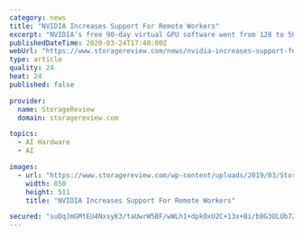 ```yaml
---
category: news
title: "NVIDIA Increases Support For Remote Workers"
excerpt: "NVIDIA’s free 90-day virtual GPU software went from 128 to 500 licenses ... NVIDIA Virtual Compute Server software accelerates server virtualization with GPUs to power the most compute-intensive workflows, such as AI, deep learning and data science on a virtual machine. Leveraging vGPUs is a good way for remote workers to get the performance ..."
publishedDateTime: 2020-03-24T17:40:00Z
webUrl: "https://www.storagereview.com/news/nvidia-increases-support-for-remote-workers"
type: article
quality: 24
heat: 24
published: false

provider:
  name: StorageReview
  domain: storagereview.com

topics:
  - AI Hardware
  - AI

images:
  - url: "https://www.storagereview.com/wp-content/uploads/2019/03/StorageREview-NVIDIA-T4-GPU-Cuda-X.jpg"
    width: 850
    height: 511
    title: "NVIDIA Increases Support For Remote Workers"

secured: "suDqJmGMtEU4NxsyK3/taUwrW5BF/wWLh1+dpkOxU2C+13x+Bi/b8G3OLUb7ZGuFpmJlWY6VUX65lURnMzuy7ipGGmNw1MdC6rBGer/ym9ooDAFXQWfcyH5ckrsRh0CoiAS9RrUGb7tffP5ypAJVAm3Qmfftb2bBxoLYDqw+DXBHj2xqFERlPRGAMeXIaKA95Eut/+rfeXkbzyRykRpdKy++dDuZ0x10AhhL7pcQaOY8UJXzyDAMFnldlYMT5O2nL/yiYEPb5sLZxs350fqMstTydh7FrZ6T258L6ZRl/hwjNYOp8EdP0wyMrIhjsK6m;i+5snyc14/PVZUwfta5Adg=="
---
```



